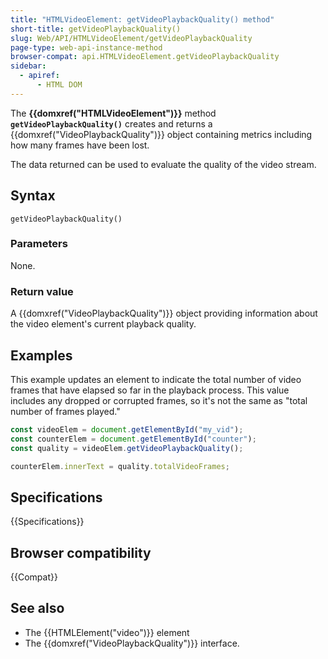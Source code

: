 ```yaml
---
title: "HTMLVideoElement: getVideoPlaybackQuality() method"
short-title: getVideoPlaybackQuality()
slug: Web/API/HTMLVideoElement/getVideoPlaybackQuality
page-type: web-api-instance-method
browser-compat: api.HTMLVideoElement.getVideoPlaybackQuality
sidebar:
  - apiref:
      - HTML DOM
---
```


The **{{domxref("HTMLVideoElement")}}** method
**`getVideoPlaybackQuality()`** creates and returns a
{{domxref("VideoPlaybackQuality")}} object containing metrics including how many
frames have been lost.

The data returned can be used to evaluate the quality of the video stream.

## Syntax

```js-nolint
getVideoPlaybackQuality()
```

### Parameters

None.

### Return value

A {{domxref("VideoPlaybackQuality")}} object providing information about the video
element's current playback quality.

## Examples

This example updates an element to indicate the total number of video frames that have
elapsed so far in the playback process. This value includes any dropped or corrupted
frames, so it's not the same as "total number of frames played."

```js
const videoElem = document.getElementById("my_vid");
const counterElem = document.getElementById("counter");
const quality = videoElem.getVideoPlaybackQuality();

counterElem.innerText = quality.totalVideoFrames;
```

## Specifications

{{Specifications}}

## Browser compatibility

{{Compat}}

## See also

- The {{HTMLElement("video")}} element
- The {{domxref("VideoPlaybackQuality")}} interface.
